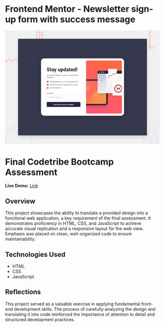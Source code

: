 # Frontend Mentor - Newsletter sign-up form with success message

![Design preview for the Newsletter sign-up form with success message coding challenge](./preview.jpg)

# Final Codetribe Bootcamp Assessment

**Live Demo:** [Link](https://rites23.github.io/Final-Codetribe-Bootcamp-Assessment/)

## Overview

This project showcases the ability to translate a provided design into a functional web application, a key requirement of the final assessment. It demonstrates proficiency in HTML, CSS, and JavaScript to achieve accurate visual replication and a responsive layout for the web view. Emphasis was placed on clean, well-organized code to ensure maintainability.

## Technologies Used

- HTML
- CSS
- JavaScript

## Reflections

This project served as a valuable exercise in applying fundamental front-end development skills. The process of carefully analyzing the design and translating it into code reinforced the importance of attention to detail and structured development practices.
